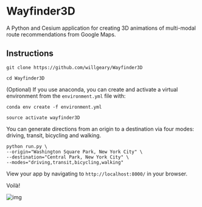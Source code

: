 # Wayfinder3D

A Python and Cesium application for creating 3D animations of multi-modal route recommendations from Google Maps.

## Instructions

`git clone https://github.com/willgeary/Wayfinder3D`

`cd Wayfinder3D`

(Optional) If you use anaconda, you can create and activate a virtual environment from the `environment.yml` file with:

`conda env create -f environment.yml`

`source activate wayfinder3D`

You can generate directions from an origin to a destination via four modes: driving, transit, bicycling and walking.

```
python run.py \
--origin="Washington Square Park, New York City" \
--destination="Central Park, New York City" \
--modes="driving,transit,bicycling,walking"
```

View your app by navigating to `http://localhost:8000/` in your browser.

Voilà!

![img](https://i.imgur.com/LwygAdH.jpg)
